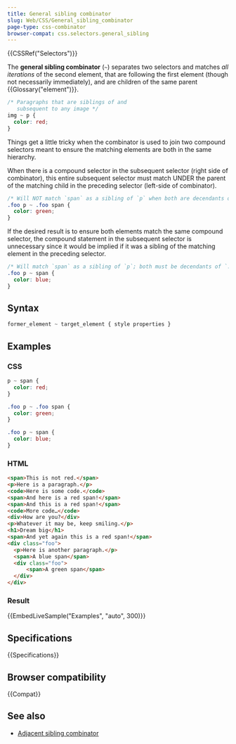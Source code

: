 ```yaml
---
title: General sibling combinator
slug: Web/CSS/General_sibling_combinator
page-type: css-combinator
browser-compat: css.selectors.general_sibling
---
```


{{CSSRef("Selectors")}}

The **general sibling combinator** (`~`) separates two selectors and matches _all iterations_ of the second element, that are following the first element (though not necessarily immediately), and are children of the same parent {{Glossary("element")}}.

```css
/* Paragraphs that are siblings of and
   subsequent to any image */
img ~ p {
  color: red;
}
```

Things get a little tricky when the combinator is used to join two compound selectors meant to ensure the matching elements are both in the same hierarchy.

When there is a compound selector in the subsequent selector (right side of combinator), this entire subsequent selector must match UNDER the parent of the matching child in the preceding selector (left-side of combinator).

```css
/* Will NOT match `span` as a sibling of `p` when both are decendants of `.foo` */
.foo p ~ .foo span {  
  color: green;
}
```

If the desired result is to ensure both elements match the same compound selector, the compound statement in the subsequent selector is unnecessary since it would be implied if it was a sibling of the matching element in the preceding selector.

```css
/* Will match `span` as a sibling of `p`; both must be decendants of `.foo` */
.foo p ~ span {  
  color: blue;
}
```

## Syntax

```css
former_element ~ target_element { style properties }
```

## Examples

### CSS

```css
p ~ span {
  color: red;
}

.foo p ~ .foo span {
  color: green;
}

.foo p ~ span {
  color: blue;
}
```

### HTML

```html
<span>This is not red.</span>
<p>Here is a paragraph.</p>
<code>Here is some code.</code>
<span>And here is a red span!</span>
<span>And this is a red span!</span>
<code>More code…</code>
<div>How are you?</div>
<p>Whatever it may be, keep smiling.</p>
<h1>Dream big</h1>
<span>And yet again this is a red span!</span>
<div class="foo">
  <p>Here is another paragraph.</p>
  <span>A blue span</span>
  <div class="foo">
      <span>A green span</span>
  </div>
</div>
```

### Result

{{EmbedLiveSample("Examples", "auto", 300)}}

## Specifications

{{Specifications}}

## Browser compatibility

{{Compat}}

## See also

- [Adjacent sibling combinator](/en-US/docs/Web/CSS/Adjacent_sibling_combinator)
